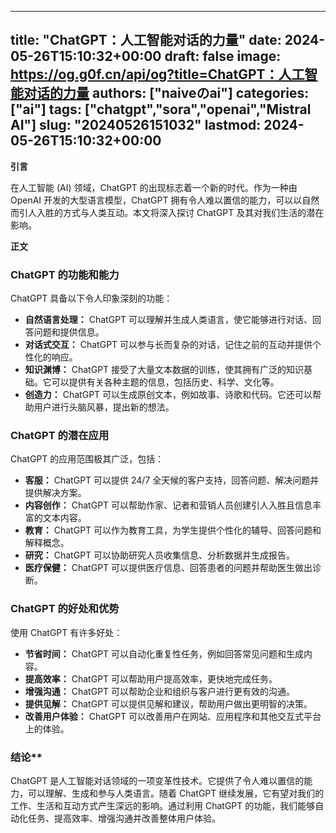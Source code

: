 
---
title: "ChatGPT：人工智能对话的力量"
date: 2024-05-26T15:10:32+00:00
draft: false
image: https://og.g0f.cn/api/og?title=ChatGPT：人工智能对话的力量
authors: ["naiveのai"]
categories: ["ai"]
tags: ["chatgpt","sora","openai","Mistral AI"]
slug: "20240526151032"
lastmod: 2024-05-26T15:10:32+00:00
---
**引言**

在人工智能 (AI) 领域，ChatGPT 的出现标志着一个新的时代。作为一种由 OpenAI 开发的大型语言模型，ChatGPT 拥有令人难以置信的能力，可以以自然而引人入胜的方式与人类互动。本文将深入探讨 ChatGPT 及其对我们生活的潜在影响。

**正文**

### ChatGPT 的功能和能力

ChatGPT 具备以下令人印象深刻的功能：

- **自然语言处理：** ChatGPT 可以理解并生成人类语言，使它能够进行对话、回答问题和提供信息。
- **对话式交互：** ChatGPT 可以参与长而复杂的对话，记住之前的互动并提供个性化的响应。
- **知识渊博：** ChatGPT 接受了大量文本数据的训练，使其拥有广泛的知识基础。它可以提供有关各种主题的信息，包括历史、科学、文化等。
- **创造力：** ChatGPT 可以生成原创文本，例如故事、诗歌和代码。它还可以帮助用户进行头脑风暴，提出新的想法。

### ChatGPT 的潜在应用

ChatGPT 的应用范围极其广泛，包括：

- **客服：** ChatGPT 可以提供 24/7 全天候的客户支持，回答问题、解决问题并提供解决方案。
- **内容创作：** ChatGPT 可以帮助作家、记者和营销人员创建引人入胜且信息丰富的文本内容。
- **教育：** ChatGPT 可以作为教育工具，为学生提供个性化的辅导、回答问题和解释概念。
- **研究：** ChatGPT 可以协助研究人员收集信息、分析数据并生成报告。
- **医疗保健：** ChatGPT 可以提供医疗信息、回答患者的问题并帮助医生做出诊断。

### ChatGPT 的好处和优势

使用 ChatGPT 有许多好处：

- **节省时间：** ChatGPT 可以自动化重复性任务，例如回答常见问题和生成内容。
- **提高效率：** ChatGPT 可以帮助用户提高效率，更快地完成任务。
- **增强沟通：** ChatGPT 可以帮助企业和组织与客户进行更有效的沟通。
- **提供见解：** ChatGPT 可以提供见解和建议，帮助用户做出更明智的决策。
- **改善用户体验：** ChatGPT 可以改善用户在网站、应用程序和其他交互式平台上的体验。

### 结论**

ChatGPT 是人工智能对话领域的一项变革性技术。它提供了令人难以置信的能力，可以理解、生成和参与人类语言。随着 ChatGPT 继续发展，它有望对我们的工作、生活和互动方式产生深远的影响。通过利用 ChatGPT 的功能，我们能够自动化任务、提高效率、增强沟通并改善整体用户体验。